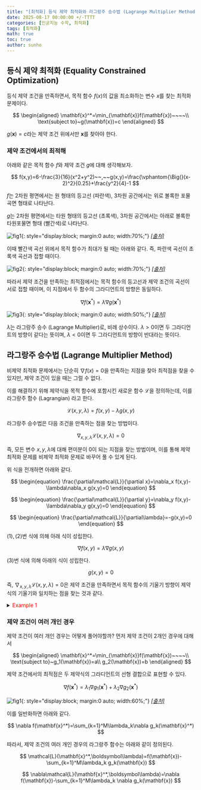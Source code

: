 ```yaml
---
title: "[최적화] 등식 제약 최적화와 라그랑주 승수법 (Lagrange Multiplier Method)"
date: 2025-08-17 00:00:00 +/-TTTT
categories: [인공지능 수학, 최적화]
tags: [최적화]
math: true
toc: true
author: sunho
---
```


## 등식 제약 최적화 (Equality Constrained Optimization)

등식 제약 조건을 만족하면서, 목적 함수 $f(x)$의 값을 최소화하는 변수 $x$를 찾는 최적화 문제이다.

$$
\begin{aligned}
\mathbf{x}^*=\min_{\mathbf{x}}f(\mathbf{x})~~~~\\
\text{subject to}~g(\mathbf{x})=c
\end{aligned}
$$

$g(\mathbf{x})=c$라는 제약 조건 위에서만 $\mathbf{x}$를 찾아야 한다.

### 제약 조건에서의 최적해

아래와 같은 목적 함수 $f$와 제약 조건 $g$에 대해 생각해보자.

$$
f(x,y)=6-\frac{3}{16}(x^2+y^2)~~,~~g(x,y)=\frac{\vphantom{\Big(}(x-2)^2}{0.25}+\frac{y^2}{4}-1
$$

$f$는 2차원 평면에서는 원 형태의 등고선 (파란색), 3차원 공간에서는 위로 볼록한 포물곡면 형태로 나타난다.

$g$는 2차원 평면에서는 타원 형태의 등고선 (초록색), 3차원 공간에서는 아래로 볼록한 타원포물면 형태 (빨간색)로 나타난다.

![fig1](mlm/o17-1.png){: style="display:block; margin:0 auto; width:70%;"}
_[[출처]](https://www.geogebra.org/m/hmcfh5cq)_

이때 빨간색 곡선 위에서 목적 함수가 최대가 될 때는 아래와 같다. 즉, 파란색 곡선이 초록색 곡선과 접할 때이다.

![fig2](mlm/o17-2.png){: style="display:block; margin:0 auto; width:70%;"}
_[[출처]](https://www.geogebra.org/m/hmcfh5cq)_

따라서 제약 조건을 만족하는 최적점에서는 목적 함수의 등고선과 제약 조건의 곡선이 서로 접할 때이며, 이 지점에서 두 함수의 그라디언트의 방향은 동일하다.

$$
\nabla f(\mathbf{x}^*)=\lambda\nabla g(\mathbf{x}^*)
$$

![fig3](mlm/o17-3.png){: style="display:block; margin:0 auto; width:50%;"}
_[[출처]](https://www.geogebra.org/m/hmcfh5cq)_

$\lambda$는 라그랑주 승수 (Lagrange Multiplier)로, 비례 상수이다. $\lambda>0$이면 두 그라디언트의 방향이 같다는 뜻이며, $\lambda<0$이면 두 그라디언트의 방향이 반대라는 뜻이다.

## 라그랑주 승수법 (Lagrange Multiplier Method)

비제약 최적화 문제에서는 단순히 $\nabla f(x)=0$을 만족하는 지점을 찾아 최적점을 찾을 수 있지만, 제약 조건이 있을 때는 그럴 수 없다.

이를 해결하기 위해 제약식을 목적 함수에 포함시킨 새로운 함수 $\mathcal{L}$을 정의하는데, 이를 라그랑주 함수 (Lagrangian) 라고 한다.

$$
\mathcal{L}(x,y,\lambda)=f(x,y)-\lambda g(x,y)
$$

라그랑주 승수법은 다음 조건을 만족하는 점을 찾는 방법이다.

$$
\nabla_{x,y,\lambda}\mathcal{L}(x,y,\lambda)=0
$$

즉, 모든 변수 $x,y,\lambda$에 대해 편미분이 0이 되는 지점을 찾는 방법이며, 이를 통해 제약 최적화 문제를 비제약 최적화 문제로 바꾸어 풀 수 있게 된다.

위 식을 전개하면 아래와 같다.

$$
\begin{equation}
\frac{\partial\mathcal{L}}{\partial x}=\nabla_x f(x,y)-\lambda\nabla_x g(x,y)=0
\end{equation}
$$

$$
\begin{equation}
\frac{\partial\mathcal{L}}{\partial y}=\nabla_y f(x,y)-\lambda\nabla_y g(x,y)=0
\end{equation}
$$

$$
\begin{equation}
\frac{\partial\mathcal{L}}{\partial\lambda}=-g(x,y)=0
\end{equation}
$$

$(1), (2)$번 식에 의해 아래 식이 성립한다.

$$
\nabla f(x,y)=\lambda\nabla g(x,y)
$$ 

$(3)$번 식에 의해 아래의 식이 성립한다.

$$
g(x,y)=0
$$

즉, $\nabla_{x,y,\lambda}\mathcal{L}(x,y,\lambda)=0$은 제약 조건을 만족하면서 목적 함수의 기울기 방향이 제약식의 기울기와 일치하는 점을 찾는 것과 같다.

<details>
<summary><font color='#FF0000'>Example 1</font></summary>
<div markdown="1">



</div>
</details>

### 제약 조건이 여러 개인 경우

제약 조건이 여러 개인 경우는 어떻게 풀어야할까? 먼저 제약 조건이 2개인 경우에 대해서

$$
\begin{aligned}
\mathbf{x}^*=\min_{\mathbf{x}}f(\mathbf{x})~~~~\\
\text{subject to}~g_1(\mathbf{x})=a\\
g_2(\mathbf{x})=b
\end{aligned}
$$

제약 조건에서의 최적점은 두 제약식의 그라디언트의 선형 결합으로 표현할 수 있다.

$$
\nabla f(\mathbf{x}^*)=\lambda_1\nabla g_1(\mathbf{x}^*)+\lambda_2\nabla g_2(\mathbf{x}^*)
$$

![fig1](mlm/o17-4.png){: style="display:block; margin:0 auto; width:60%;"}
_[[출처]](https://www.geogebra.org/m/hmcfh5cq)_

이를 일반화하면 아래와 같다.

$$
\nabla f(\mathbf{x}^*)=\sum_{k=1}^M\lambda_k\nabla g_k(\mathbf{x}^*)
$$

따라서, 제약 조건의 여러 개인 경우의 라그랑주 함수는 아래와 같이 정의된다.

$$
\mathcal{L}(\mathbf{x}^*,\boldsymbol\lambda)=f(\mathbf{x})-\sum_{k=1}^M\lambda_k g_k(\mathbf{x})
$$

$$
\nabla\mathcal{L}(\mathbf{x}^*,\boldsymbol\lambda)=\nabla f(\mathbf{x})-\sum_{k=1}^M\lambda_k \nabla g_k(\mathbf{x})
$$
